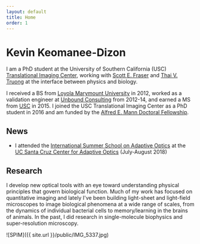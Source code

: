 ```yaml
---
layout: default
title: Home
order: 1
---
```


# Kevin Keomanee-Dizon

I am a PhD student at the University of Southern California (USC) [Translational Imaging Center](http://bioimaging.usc.edu), working with [Scott E. Fraser](http://bioimaging.usc.edu/sefraser.html) and [Thai V. Truong](https://www.researchgate.net/profile/Thai_Truong) at the interface between physics and biology.

I received a BS from [Loyola Marymount University](http://lmu.edu/) in 2012, worked as a validation engineer at [Unbound Consulting](http://unbound-consulting.com/) from 2012-14, and earned a MS from [USC](http://usc.edu/) in 2015. I joined the USC Translational Imaging Center as a PhD student in 2016 and am funded by the [Alfred E. Mann Doctoral Fellowship](http://ami.usc.edu/outreach/).

## News

* I attended the [International Summer School on Adaptive Optics](http://cfao.ucolick.org/aosummer/2018/index.html) at the [UC Santa Cruz Center for Adaptive Optics](http://cfao.ucolick.org/) (July-August 2018)

## Research

I develop new optical tools with an eye toward understanding physical principles that govern biological function. Much of my work has focused on quantitative  imaging and lately I've been building light-sheet and light-field microscopes to image biological phenomena at a wide range of scales, from the dynamics of individual bacterial cells to memory/learning in the brains of animals. In the past, I did research in single-molecule biophysics and super-resolution microscopy.

![SPIM]({{ site.url }}/public/IMG_5337.jpg)
